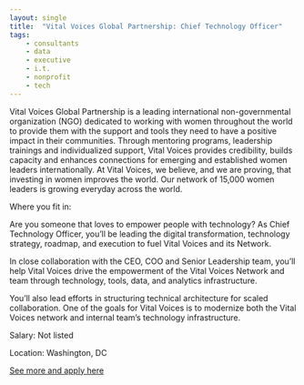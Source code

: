 ```yaml
---
layout: single
title:  "Vital Voices Global Partnership: Chief Technology Officer"
tags: 
    - consultants
    - data
    - executive
    - i.t.
    - nonprofit
    - tech
---
```



Vital Voices Global Partnership is a leading international non-governmental organization (NGO) dedicated to working with women throughout the world to provide them with the support and tools they need to have a positive impact in their communities. Through mentoring programs, leadership trainings and individualized support, Vital Voices provides credibility, builds capacity and enhances connections for emerging and established women leaders internationally. At Vital Voices, we believe, and we are proving, that investing in women improves the world.  Our network of 15,000 women leaders is growing everyday across the world.

Where you fit in:

Are you someone that loves to empower people with technology? As Chief Technology Officer, you’ll be leading the digital transformation, technology strategy, roadmap, and execution to fuel Vital Voices and its Network.

In close collaboration with the CEO, COO and Senior Leadership team, you’ll help Vital Voices drive the empowerment of the Vital Voices Network and team through technology, tools, data, and analytics infrastructure.

You’ll also lead efforts in structuring technical architecture for scaled collaboration. One of the goals for Vital Voices is to modernize both the Vital Voices network and internal team’s technology infrastructure.

 

Salary: Not listed

Location: Washington, DC


[See more and apply here](https://www.vitalvoices.org/careers/chief-technical-officer/)
